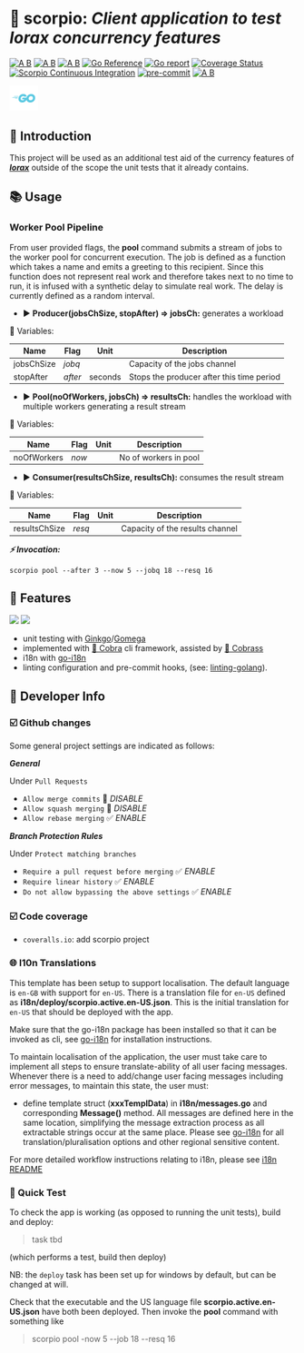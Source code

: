 # 🦂 scorpio: ___Client application to test lorax concurrency features___

[![A B](https://img.shields.io/badge/branching-commonflow-informational?style=flat)](https://commonflow.org)
[![A B](https://img.shields.io/badge/merge-rebase-informational?style=flat)](https://git-scm.com/book/en/v2/Git-Branching-Rebasing)
[![A B](https://img.shields.io/badge/branch%20history-linear-blue?style=flat)](https://docs.github.com/en/repositories/configuring-branches-and-merges-in-your-repository/defining-the-mergeability-of-pull-requests/managing-a-branch-protection-rule)
[![Go Reference](https://pkg.go.dev/badge/github.com/snivilised/scorpio.svg)](https://pkg.go.dev/github.com/snivilised/scorpio)
[![Go report](https://goreportcard.com/badge/github.com/snivilised/scorpio)](https://goreportcard.com/report/github.com/snivilised/scorpio)
[![Coverage Status](https://coveralls.io/repos/github/snivilised/scorpio/badge.svg?branch=master)](https://coveralls.io/github/snivilised/scorpio?branch=master&kill_cache=1)
[![Scorpio Continuous Integration](https://github.com/snivilised/scorpio/actions/workflows/ci-workflow.yml/badge.svg)](https://github.com/snivilised/scorpio/actions/workflows/ci-workflow.yml)
[![pre-commit](https://img.shields.io/badge/pre--commit-enabled-brightgreen?logo=pre-commit&logoColor=white)](https://github.com/pre-commit/pre-commit)
[![A B](https://img.shields.io/badge/commit-conventional-commits?style=flat)](https://www.conventionalcommits.org/)

<!-- MD013/Line Length -->
<!-- MarkDownLint-disable MD013 -->

<!-- MD014/commands-show-output: Dollar signs used before commands without showing output mark down lint -->
<!-- MarkDownLint-disable MD014 -->

<!-- MD033/no-inline-html: Inline HTML -->
<!-- MarkDownLint-disable MD033 -->

<!-- MD040/fenced-code-language: Fenced code blocks should have a language specified -->
<!-- MarkDownLint-disable MD040 -->

<!-- MD028/no-blanks-blockquote: Blank line inside blockquote -->
<!-- MarkDownLint-disable MD028 -->

<p align="left">
  <a href="https://go.dev"><img src="resources/images/go-logo-light-blue.png" width="50" /></a>
</p>

## 🔰 Introduction

This project will be used as an additional test aid of the currency features of [___lorax___](https://github.com/snivilised/lorax) outside of the scope the unit tests that it already contains.

## 📚 Usage

### Worker Pool Pipeline

From user provided flags, the __pool__ command submits a stream of jobs to the worker pool for concurrent execution. The job is defined as a function which takes a name and emits a greeting to this recipient. Since this function does not represent real work and therefore takes next to no time to run, it is infused with a synthetic delay to simulate real work. The delay is currently defined as a random interval.

- ▶️ __Producer(jobsChSize, stopAfter) => jobsCh:__ generates a workload

📌 Variables:

| Name       | Flag    | Unit    | Description |
|------------|---------|---------|-------------|
| jobsChSize | _jobq_  |         | Capacity of the jobs channel |
| stopAfter  | _after_ | seconds | Stops the producer after this time period |

- ▶️ __Pool(noOfWorkers, jobsCh) => resultsCh:__ handles the workload with multiple workers generating a result stream

📌 Variables:

| Name          | Flag    | Unit    | Description |
|---------------|---------|---------|-------------|
| noOfWorkers   | _now_   |         | No of workers in pool |

- ▶️ __Consumer(resultsChSize, resultsCh):__ consumes the result stream

📌 Variables:

| Name          | Flag    | Unit    | Description |
|---------------|---------|---------|-------------|
| resultsChSize | _resq_  |         | Capacity of the results channel |

___⚡ Invocation:___

```
scorpio pool --after 3 --now 5 --jobq 18 --resq 16
```

## 🎀 Features

<p align="left">
  <a href="https://onsi.github.io/ginkgo/"><img src="https://onsi.github.io/ginkgo/images/ginkgo.png" width="100" /></a>
  <a href="https://onsi.github.io/gomega/"><img src="https://onsi.github.io/gomega/images/gomega.png" width="100" /></a>
</p>

- unit testing with [Ginkgo](https://onsi.github.io/ginkgo/)/[Gomega](https://onsi.github.io/gomega/)
- implemented with [🐍 Cobra](https://cobra.dev/) cli framework, assisted by [🐲 Cobrass](https://github.com/snivilised/cobrass)
- i18n with [go-i18n](https://github.com/nicksnyder/go-i18n)
- linting configuration and pre-commit hooks, (see: [linting-golang](https://freshman.tech/linting-golang/)).

## 🔨 Developer Info

### ☑️ Github changes

Some general project settings are indicated as follows:

___General___

Under `Pull Requests`

- `Allow merge commits` 🔳 _DISABLE_
- `Allow squash merging` 🔳 _DISABLE_
- `Allow rebase merging` ✅ _ENABLE_

___Branch Protection Rules___

Under `Protect matching branches`

- `Require a pull request before merging` ✅ _ENABLE_
- `Require linear history` ✅ _ENABLE_
- `Do not allow bypassing the above settings` ✅ _ENABLE_

### ☑️ Code coverage

- `coveralls.io`: add scorpio project

### 🌐 l10n Translations

This template has been setup to support localisation. The default language is `en-GB` with support for `en-US`. There is a translation file for `en-US` defined as __i18n/deploy/scorpio.active.en-US.json__. This is the initial translation for `en-US` that should be deployed with the app.

Make sure that the go-i18n package has been installed so that it can be invoked as cli, see [go-i18n](https://github.com/nicksnyder/go-i18n) for installation instructions.

To maintain localisation of the application, the user must take care to implement all steps to ensure translate-ability of all user facing messages. Whenever there is a need to add/change user facing messages including error messages, to maintain this state, the user must:

- define template struct (__xxxTemplData__) in __i18n/messages.go__ and corresponding __Message()__ method. All messages are defined here in the same location, simplifying the message extraction process as all extractable strings occur at the same place. Please see [go-i18n](https://github.com/nicksnyder/go-i18n) for all translation/pluralisation options and other regional sensitive content.

For more detailed workflow instructions relating to i18n, please see [i18n README](./resources/doc/i18n-README.md)

### 🧪 Quick Test

To check the app is working (as opposed to running the unit tests), build and deploy:

> task tbd

(which performs a test, build then deploy)

NB: the `deploy` task has been set up for windows by default, but can be changed at will.

Check that the executable and the US language file __scorpio.active.en-US.json__ have both been deployed. Then invoke the __pool__ command with something like

> scorpio pool -now 5 --job 18 --resq 16
